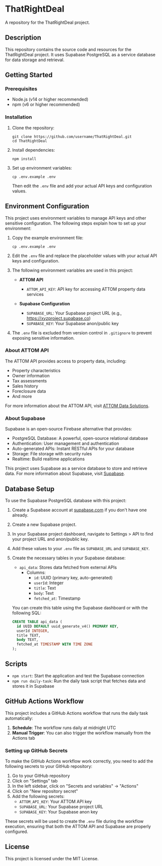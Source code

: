 # ThatRightDeal

A repository for the ThatRightDeal project.

## Description

This repository contains the source code and resources for the ThatRightDeal project. It uses Supabase PostgreSQL as a service database for data storage and retrieval.

## Getting Started

### Prerequisites

- Node.js (v14 or higher recommended)
- npm (v6 or higher recommended)

### Installation

1. Clone the repository:

   ```
   git clone https://github.com/username/ThatRightDeal.git
   cd ThatRightDeal
   ```

2. Install dependencies:

   ```
   npm install
   ```

3. Set up environment variables:
   ```
   cp .env.example .env
   ```
   Then edit the `.env` file and add your actual API keys and configuration values.

## Environment Configuration

This project uses environment variables to manage API keys and other sensitive configuration. The following steps explain how to set up your environment:

1. Copy the example environment file:

   ```
   cp .env.example .env
   ```

2. Edit the `.env` file and replace the placeholder values with your actual API keys and configuration.

3. The following environment variables are used in this project:

   - **ATTOM API**

     - `ATTOM_API_KEY`: API key for accessing ATTOM property data services

   - **Supabase Configuration**
     - `SUPABASE_URL`: Your Supabase project URL (e.g., https://xyzproject.supabase.co)
     - `SUPABASE_KEY`: Your Supabase anon/public key

4. The `.env` file is excluded from version control in `.gitignore` to prevent exposing sensitive information.

### About ATTOM API

The ATTOM API provides access to property data, including:

- Property characteristics
- Owner information
- Tax assessments
- Sales history
- Foreclosure data
- And more

For more information about the ATTOM API, visit [ATTOM Data Solutions](https://www.attomdata.com/).

### About Supabase

Supabase is an open-source Firebase alternative that provides:

- PostgreSQL Database: A powerful, open-source relational database
- Authentication: User management and authentication
- Auto-generated APIs: Instant RESTful APIs for your database
- Storage: File storage with security rules
- Realtime: Build realtime applications

This project uses Supabase as a service database to store and retrieve data. For more information about Supabase, visit [Supabase](https://supabase.com/).

## Database Setup

To use the Supabase PostgreSQL database with this project:

1. Create a Supabase account at [supabase.com](https://supabase.com/) if you don't have one already.
2. Create a new Supabase project.
3. In your Supabase project dashboard, navigate to Settings > API to find your project URL and anon/public key.
4. Add these values to your `.env` file as `SUPABASE_URL` and `SUPABASE_KEY`.
5. Create the necessary tables in your Supabase database:

   - `api_data`: Stores data fetched from external APIs
     - Columns:
       - `id`: UUID (primary key, auto-generated)
       - `userId`: Integer
       - `title`: Text
       - `body`: Text
       - `fetched_at`: Timestamp

   You can create this table using the Supabase dashboard or with the following SQL:

   ```sql
   CREATE TABLE api_data (
     id UUID DEFAULT uuid_generate_v4() PRIMARY KEY,
     userId INTEGER,
     title TEXT,
     body TEXT,
     fetched_at TIMESTAMP WITH TIME ZONE
   );
   ```

## Scripts

- `npm start`: Start the application and test the Supabase connection
- `npm run daily-task`: Run the daily task script that fetches data and stores it in Supabase

## GitHub Actions Workflow

This project includes a GitHub Actions workflow that runs the daily task automatically:

1. **Schedule**: The workflow runs daily at midnight UTC
2. **Manual Trigger**: You can also trigger the workflow manually from the Actions tab

### Setting up GitHub Secrets

To make the GitHub Actions workflow work correctly, you need to add the following secrets to your GitHub repository:

1. Go to your GitHub repository
2. Click on "Settings" tab
3. In the left sidebar, click on "Secrets and variables" → "Actions"
4. Click on "New repository secret"
5. Add the following secrets:
   - `ATTOM_API_KEY`: Your ATTOM API key
   - `SUPABASE_URL`: Your Supabase project URL
   - `SUPABASE_KEY`: Your Supabase anon key

These secrets will be used to create the `.env` file during the workflow execution, ensuring that both the ATTOM API and Supabase are properly configured.

## License

This project is licensed under the MIT License.
